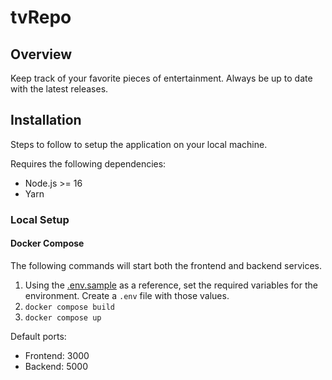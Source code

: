 # tvRepo

## Overview

Keep track of your favorite pieces of entertainment. Always be up to date with the latest releases.

## Installation

Steps to follow to setup the application on your local machine.

Requires the following dependencies:

- Node.js >= 16
- Yarn

### Local Setup

#### Docker Compose

The following commands will start both the frontend and backend services.

1. Using the [.env.sample](.env.sample) as a reference, set the required variables for the environment. Create a `.env` file with those values.
2. `docker compose build`
3. `docker compose up`

Default ports:

- Frontend: 3000
- Backend: 5000

